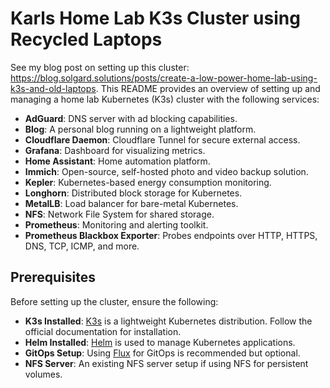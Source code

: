 # Karls Home Lab K3s Cluster using Recycled Laptops

See my blog post on setting up this cluster: https://blog.solgard.solutions/posts/create-a-low-power-home-lab-using-k3s-and-old-laptops. This README provides an overview of setting up and managing a home lab Kubernetes (K3s) cluster with the following services:

- **AdGuard**: DNS server with ad blocking capabilities.
- **Blog**: A personal blog running on a lightweight platform.
- **Cloudflare Daemon**: Cloudflare Tunnel for secure external access.
- **Grafana**: Dashboard for visualizing metrics.
- **Home Assistant**: Home automation platform.
- **Immich**: Open-source, self-hosted photo and video backup solution.
- **Kepler**: Kubernetes-based energy consumption monitoring.
- **Longhorn**: Distributed block storage for Kubernetes.
- **MetalLB**: Load balancer for bare-metal Kubernetes.
- **NFS**: Network File System for shared storage.
- **Prometheus**: Monitoring and alerting toolkit.
- **Prometheus Blackbox Exporter**: Probes endpoints over HTTP, HTTPS, DNS, TCP, ICMP, and more.

## Prerequisites

Before setting up the cluster, ensure the following:

- **K3s Installed**: [K3s](https://k3s.io/) is a lightweight Kubernetes distribution. Follow the official documentation for installation.
- **Helm Installed**: [Helm](https://helm.sh/) is used to manage Kubernetes applications.
- **GitOps Setup**: Using [Flux](https://fluxcd.io/) for GitOps is recommended but optional.
- **NFS Server**: An existing NFS server setup if using NFS for persistent volumes.
